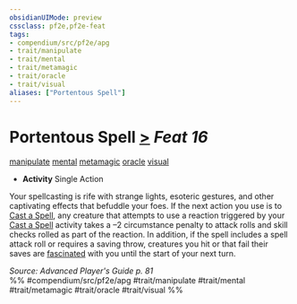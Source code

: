 ```yaml
---
obsidianUIMode: preview
cssclass: pf2e,pf2e-feat
tags:
- compendium/src/pf2e/apg
- trait/manipulate
- trait/mental
- trait/metamagic
- trait/oracle
- trait/visual
aliases: ["Portentous Spell"]
---
```

# Portentous Spell  [>](chapter-9-playing-the-game.md#Actions "Single Action") *Feat 16*  
[manipulate](manipulate.md "Manipulate General Trait")  [mental](mental.md "Mental Effect Trait")  [metamagic](metamagic.md "Metamagic General Trait")  [oracle](Reference/Rules/Traits/oracle-apg.md "Oracle Class Trait")  [visual](visual.md "Visual Effect Trait")  

- **Activity** Single Action

Your spellcasting is rife with strange lights, esoteric gestures, and other captivating effects that befuddle your foes. If the next action you use is to [Cast a Spell](cast-a-spell.md), any creature that attempts to use a reaction triggered by your [Cast a Spell](cast-a-spell.md) activity takes a –2 circumstance penalty to attack rolls and skill checks rolled as part of the reaction. In addition, if the spell includes a spell attack roll or requires a saving throw, creatures you hit or that fail their saves are [fascinated](conditions.md#Fascinated) with you until the start of your next turn.

*Source: Advanced Player's Guide p. 81*  
%% #compendium/src/pf2e/apg #trait/manipulate #trait/mental #trait/metamagic #trait/oracle #trait/visual %%